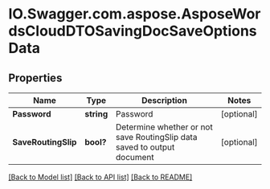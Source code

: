 # IO.Swagger.com.aspose.AsposeWordsCloudDTOSavingDocSaveOptionsData
## Properties

Name | Type | Description | Notes
------------ | ------------- | ------------- | -------------
**Password** | **string** | Password | [optional] 
**SaveRoutingSlip** | **bool?** | Determine whether or not save RoutingSlip data saved to output document | [optional] 

[[Back to Model list]](../README.md#documentation-for-models) [[Back to API list]](../README.md#documentation-for-api-endpoints) [[Back to README]](../README.md)

